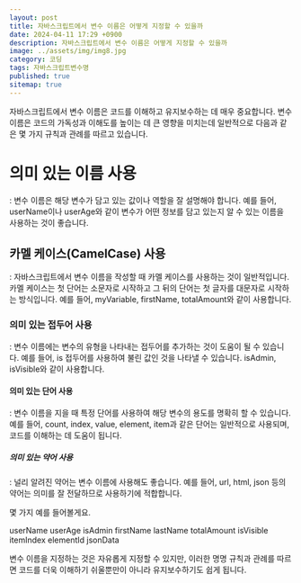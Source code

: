 ```yaml
---
layout: post
title: 자바스크립트에서 변수 이름은 어떻게 지정할 수 있을까
date: 2024-04-11 17:29 +0900
description: 자바스크립트에서 변수 이름은 어떻게 지정할 수 있을까
image: ../assets/img/img8.jpg
category: 코딩
tags: 자바스크립트변수명
published: true
sitemap: true
---
```


자바스크립트에서 변수 이름은 코드를 이해하고 유지보수하는 데 매우 중요합니다. 변수 이름은 코드의 가독성과 이해도를 높이는 데 큰 영향을 미치는데 일반적으로 다음과 같은 몇 가지 규칙과 관례를 따르고 있습니다.

# 의미 있는 이름 사용
: 변수 이름은 해당 변수가 담고 있는 값이나 역할을 잘 설명해야 합니다. 예를 들어, userName이나 userAge와 같이 변수가 어떤 정보를 담고 있는지 알 수 있는 이름을 사용하는 것이 좋습니다.

## 카멜 케이스(CamelCase) 사용
: 자바스크립트에서 변수 이름을 작성할 때 카멜 케이스를 사용하는 것이 일반적입니다. 카멜 케이스는 첫 단어는 소문자로 시작하고 그 뒤의 단어는 첫 글자를 대문자로 시작하는 방식입니다. 예를 들어, myVariable, firstName, totalAmount와 같이 사용합니다.

### 의미 있는 접두어 사용
: 변수 이름에는 변수의 유형을 나타내는 접두어를 추가하는 것이 도움이 될 수 있습니다. 예를 들어, is 접두어를 사용하여 불린 값인 것을 나타낼 수 있습니다. isAdmin, isVisible와 같이 사용합니다.

#### 의미 있는 단어 사용
: 변수 이름을 지을 때 특정 단어를 사용하여 해당 변수의 용도를 명확히 할 수 있습니다. 예를 들어, count, index, value, element, item과 같은 단어는 일반적으로 사용되며, 코드를 이해하는 데 도움이 됩니다.

##### 의미 있는 약어 사용
: 널리 알려진 약어는 변수 이름에 사용해도 좋습니다. 예를 들어, url, html, json 등의 약어는 의미를 잘 전달하므로 사용하기에 적합합니다.

몇 가지 예를 들어볼게요.

userName
userAge
isAdmin
firstName
lastName
totalAmount
isVisible
itemIndex
elementId
jsonData

변수 이름을 지정하는 것은 자유롭게 지정할 수 있지만, 이러한 명명 규칙과 관례를 따르면 코드를 더욱 이해하기 쉬울뿐만이 아니라 유지보수하기도 쉽게 됩니다.


